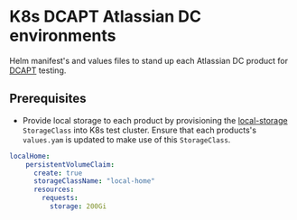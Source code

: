 # K8s DCAPT Atlassian DC environments
Helm manifest's and values files to stand up each Atlassian DC product for [DCAPT](https://developer.atlassian.com/platform/marketplace/dc-apps-performance-toolkit-user-guide-jira/) testing.

## Prerequisites
* Provide local storage to each product by provisioning the [local-storage](local-storage/dynamic-storage.yaml) `StorageClass` into K8s test cluster. Ensure that each products's `values.yam` is updated to make use of this `StorageClass`.
```yaml
localHome:
    persistentVolumeClaim:     
      create: true
      storageClassName: "local-home"
      resources:
        requests:
          storage: 200Gi
```